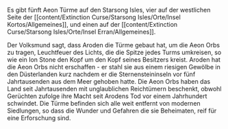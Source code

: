 
Es gibt fünft Aeon Türme auf den Starsong Isles, vier auf der westlichen Seite der [[content/Extinction Curse/Starsong Isles/Orte/Insel Kortos/Allgemeines]], und einen auf der [[content/Extinction Curse/Starsong Isles/Orte/Insel Erran/Allgemeines]]. 

Der Volksmund sagt, dass Aroden die Türme gebaut hat, um die Aeon Orbs zu tragen, Leuchtfeuer des Lichts, die die Spitze jedes Turms umkreisen, so wie ein Ion Stone den Kopf um den Kopf seines Besitzers kreist. 
Aroden hat die Aeon Orbs nicht erschaffen - er stahl sie aus einem riesigen Gewölbe in den Düsterlanden kurz nachdem er die Sternensteininseln vor fünf Jahrtausenden aus dem Meer gehoben hatte.
Die Aeon Orbs haben das Land seit Jahrtausenden mit unglaublichen Reichtümern beschenkt, obwohl Gerüchten zufolge ihre Macht seit Arodens Tod vor einem Jahrhundert schwindet.
Die Türme befinden sich alle weit entfernt von modernen Siedlungen, so dass die Wunder und Gefahren die sie Beheimaten, reif für eine Erforschung sind.